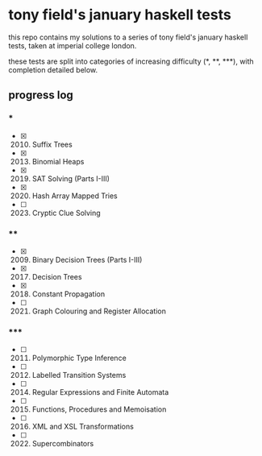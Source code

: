 # tony field's january haskell tests

this repo contains my solutions to a series of tony field's january haskell tests, taken at imperial college london.

these tests are split into categories of increasing difficulty (*, **, ***), with completion detailed below.

## progress log

### *

- [x] 2010. Suffix Trees 
- [x] 2013. Binomial Heaps
- [x] 2019. SAT Solving (Parts I-III)
- [x] 2020. Hash Array Mapped Tries
- [ ] 2023. Cryptic Clue Solving

### **

- [x] 2009. Binary Decision Trees (Parts I-III)
- [x] 2017. Decision Trees
- [x] 2018. Constant Propagation
- [ ] 2021. Graph Colouring and Register Allocation

### ***

- [ ] 2011. Polymorphic Type Inference
- [ ] 2012. Labelled Transition Systems
- [ ] 2014. Regular Expressions and Finite Automata
- [ ] 2015. Functions, Procedures and Memoisation
- [ ] 2016. XML and XSL Transformations
- [ ] 2022. Supercombinators
